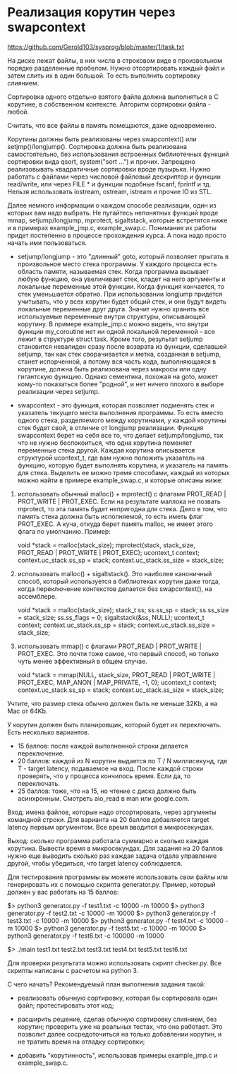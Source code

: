 # Реализация корутин через swapcontext
https://github.com/Gerold103/sysprog/blob/master/1/task.txt

На диске лежат файлы, в них числа в строковом виде в произвольном
порядке разделенные пробелом. Нужно отсортировать каждый файл и
затем слить их в один большой. То есть выполнить сортировку
слиянием.

Сортировка одного отдельно взятого файла должна выполняться в
С корутине, в собственном контексте. Алгоритм сортировки файла -
любой.

Считать, что все файлы в память помещаются, даже одновременно.

Корутины должны быть реализованы через swapcontext() или
setjmp()/longjump(). Сортировка должна быть реализована
самостоятельно, без использования встроенных библиотечных функций
сортировки вида qsort, system("sort ...") и прочих. Запрещено
реализовывать квадратичные сортировки вроде пузырька. Нужно
работать с файлами через числовой файловый дескриптор и функции
read/write, или через FILE * и функции подобные fscanf, fprintf и
тд. Нельзя использовать iostream, ostream, istream и прочие IO из
STL.

Далее немного информации о каждом способе реализации, один из
которых вам надо выбрать. Не пугайтесь непонятных функций вроде
mmap, setjump/longjump, mprotect, sigaltstack, которые встретятся
ниже и в примерах example_jmp.c, example_swap.c. Понимание их
работы придет постепенно в процессе прохождения курса. А пока надо
просто начать ими пользоваться.

* setjump/longjump - это "длинный" goto, который позволяет прыгать
в произвольное место стека программы. У каждого процесса есть
область памяти, называемая стек. Когда программа вызывает любую
функцию, она увеличивает стек, кладет на него аргументы и
локальные переменные этой функции. Когда функция кончается, то
стек уменьшается обратно. При использовании longjump придется
учитывать, что у всех корутин будет общий стек, и они будут
видеть локальные переменные друг друга. Значит нужно хранить все
используемые переменные внутри структуры, описывающей корутину. В
примере example_jmp.c можно видеть, что внутри функции
my_coroutine нет ни одной локальной переменной - все лежит в
структуре struct task. Кроме того, результат setjump становится
невалиден сразу после возврата из функции, сделавшей setjump, так
как стек сворачивается и метка, созданная в setjump, станет
испорченной, а потому вся часть кода, выполняющаяся в корутине,
должна быть реализована через макросы или одну гигантскую функцию.
Однако сементика, похожая на goto, может кому-то показаться более
"родной", и нет ничего плохого в выборе реализации через setjump.

* swapcontext - это функция, которая позволяет подменять стек и
указатель текущего места выполнения программы. То есть вместо
одного стека, разделяемого между корутинами, у каждой корутины
стек будет свой, в отличие от longjump реализации. Функция
swapcontext берет на себя все то, что делает setjump/longjump, так
что не нужно беспокоиться, что одна корутина поменяет переменные
стека другой. Каждая корутина описывается структурой ucontext_t,
где вам нужно положить указатель на функцию, которую будет
выполнять корутина, и указатель на память для стека. Выделить ее
можно тремя способами, каждый из которых можно найти в примере
example_swap.c, и которые описаны ниже:

1. использовать обычный malloc() + mprotect() с флагами
   PROT_READ | PROT_WRITE | PROT_EXEC. Если на результате маллока
   не позвать mprotect, то эта память будет непригодна для стека.
   Дело в том, что память стека должна быть исполняемой, то есть
   иметь флаг PROT_EXEC. А куча, откуда берет память malloc, не
   имеет этого флага по умолчанию.
   Пример:

   void *stack = malloc(stack_size);
   mprotect(stack, stack_size, PROT_READ | PROT_WRITE |
                               PROT_EXEC);
   ucontext_t context;
   context.uc_stack.ss_sp = stack;
   context.uc_stack.ss_size = stack_size;

2. использовать malloc() + sigaltstack(). Это наиболее каноничный
   способ, который используется в библиотеках корутин даже тогда,
   когда переключение контекстов делается без swapcontext(), на
   ассемблере.

   void *stack = malloc(stack_size);
   stack_t ss;
   ss.ss_sp = stack;
   ss.ss_size = stack_size;
   ss.ss_flags = 0;
   sigaltstack(&ss, NULL);
   ucontext_t context;
   context.uc_stack.ss_sp = stack;
   context.uc_stack.ss_size = stack_size;

3. использовать mmap() с флагами PROT_READ | PROT_WRITE |
   PROT_EXEC. Это почти тоже самое, что первый способ, но только
   чуть менее эффективный в общем случае.

   void *stack = mmap(NULL, stack_size, PROT_READ | PROT_WRITE |
                      PROT_EXEC, MAP_ANON | MAP_PRIVATE, -1, 0);
   ucontext_t context;
   context.uc_stack.ss_sp = stack;
   context.uc_stack.ss_size = stack_size;

Учтите, что размер стека обычно должен быть не меньше 32Kb, а на
Mac от 64Kb.

У корутин должен быть планировщик, который будет их переключать.
Есть несколько вариантов.

  - 15 баллов: после каждой выполненной строки делается
    переключение.
  - 20 баллов: каждой из N корутин выдается по T / N миллисекунд,
    где T - target latency, подаваемое на вход. После каждой
    строки проверять, что у процесса кончилось время. Если да, то
    переключать.
  - 25 баллов: тоже, что на 15, но чтение с диска должно быть
    асинхронным. Смотреть aio_read в man или google.com.

Вход: имена файлов, которые надо отсортировать, через аргументы
командной строки. Для варианта на 20 баллов добавляется target
latency первым аргументом. Все время вводится в микросекундах.

Выход: сколько программа работала суммарно и сколько каждая
корутина. Вывести время в микросекундах. Для задания на 20 баллов
нужно еще выводить сколько раз каждая задача отдала управление
другой, чтобы убедиться, что target latency соблюдается.

Для тестирования программы вы можете использовать свои файлы или
генерировать их с помощью скрипта generator.py. Пример, который
должен у вас работать на 15 баллов:

$> python3 generator.py -f test1.txt -c 10000 -m 10000
$> python3 generator.py -f test2.txt -c 10000 -m 10000
$> python3 generator.py -f test3.txt -c 10000 -m 10000
$> python3 generator.py -f test4.txt -c 10000 -m 10000
$> python3 generator.py -f test5.txt -c 10000 -m 10000
$> python3 generator.py -f test6.txt -c 100000 -m 10000

$> ./main test1.txt test2.txt test3.txt test4.txt test5.txt test6.txt

Для проверки результата можно использовать скрипт checker.py. Все
скрипты написаны с расчетом на python 3.

С чего начать? Рекомендуемый план выполнения задания такой:

- реализовать обычную сортировку, которая бы сортировала один файл;
  протестировать этот код;

- расширить решение, сделав обычную сортировку слиянием, без корутин; проверить
  уже на реальных тестах, что она работает. Это позволит далее сосредоточиться
  на только добавлении корутин, и не тратить время на отладку сортировки;

- добавить "корутинность", использовав примеры example_jmp.c и example_swap.c.